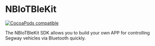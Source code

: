 # NBIoTBleKit

[![CocoaPods compatible](https://img.shields.io/cocoapods/v/NBIoTBleKit.svg)](https://cocoapods.org/pods/NBIoTBleKit)

The NBIoTBleKit SDK allows you to build your own APP for controlling Segway vehicles via Bluetooth quickly.